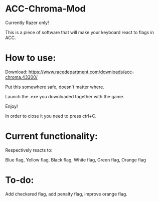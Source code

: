 # ACC-Chroma-Mod

Currently Razer only!

This is a piece of software that will make your keyboard react to flags in ACC.

# How to use:

Download: https://www.racedepartment.com/downloads/acc-chroma.43300/

Put this somewhere safe, doesn't matter where.

Launch the .exe you downloaded together with the game. 

Enjoy!

In order to close it you need to press ctrl+C.

# Current functionality:

Respectively reacts to:

Blue flag, Yellow flag, Black flag, White flag, Green flag, Orange flag

# To-do:

Add checkered flag, add penalty flag, improve orange flag.
